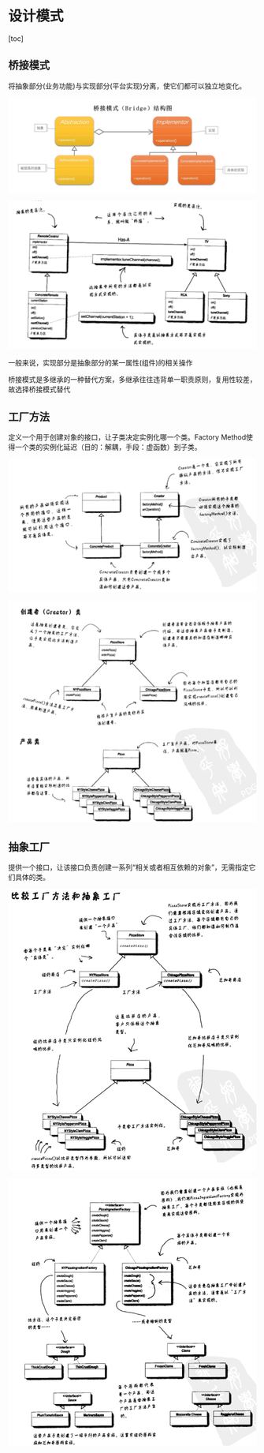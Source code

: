 # 设计模式
[toc]

## 桥接模式

将抽象部分(业务功能)与实现部分(平台实现)分离，使它们都可以独立地变化。

![image](../设计模式/image/桥接模式1.png)

![image](../设计模式/image/桥接模式2.png)

一般来说，实现部分是抽象部分的某一属性(组件)的相关操作

桥接模式是多继承的一种替代方案，多继承往往违背单一职责原则，复用性较差，故选择桥接模式替代

## 工厂方法

定义一个用于创建对象的接口，让子类决定实例化哪一个类。Factory Method使得一个类的实例化延迟（目的：解耦，手段：虚函数）到子类。

![image](../设计模式/image/工厂方法1.png)

![image](../设计模式/image/工厂方法2.png)

## 抽象工厂

提供一个接口，让该接口负责创建一系列“相关或者相互依赖的对象”，无需指定它们具体的类。

![image](../设计模式/image/抽象工厂1.png)

![image](../设计模式/image/抽象工厂2.png)